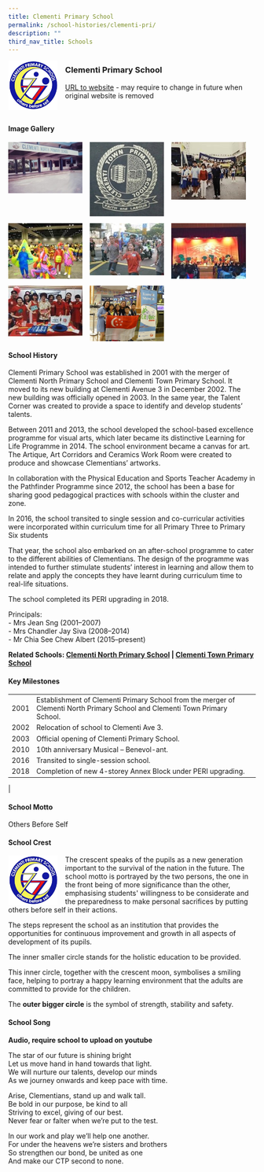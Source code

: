 ```yaml
---
title: Clementi Primary School
permalink: /school-histories/clementi-pri/
description: ""
third_nav_title: Schools
---
```

<img src="/images/clementipri1.png" style="width:20%;margin-right:15px;" align = "left">

### **Clementi Primary School**
[URL to website](https://clementipri.moe.edu.sg/) - may require to change in future when original website is removed

<br clear="left">

#### **Image Gallery**

<p><a href="https://staging.d1yxymztqoj7qn.amplifyapp.com/images/ahmadibrahimpri2.jpg">  
<img src="/images/clementipri2.jpg" style="width:30%;margin-right:15px;" align = "left">
</a></p>

<p><a href="https://staging.d1yxymztqoj7qn.amplifyapp.com/images/ahmadibrahimpri3.jpg">  
<img src="/images/clementipri3.jpg" style="width:30%;margin-right:15px;" align = "left">
</a></p>

<p><a href="https://staging.d1yxymztqoj7qn.amplifyapp.com/images/ahmadibrahimpri4.jpg">  
<img src="/images/clementipri4.jpg" style="width:30%;margin-right:15px;" align = "left">
</a></p>

<br clear="left">

<p><a href="https://staging.d1yxymztqoj7qn.amplifyapp.com/images/ahmadibrahimpri2.jpg">  
<img src="/images/clementipri5.jpg" style="width:30%;margin-right:15px;" align = "left">
</a></p>

<p><a href="https://staging.d1yxymztqoj7qn.amplifyapp.com/images/ahmadibrahimpri3.jpg">  
<img src="/images/clementipri6.jpg" style="width:30%;margin-right:15px;" align = "left">
</a></p>

<p><a href="https://staging.d1yxymztqoj7qn.amplifyapp.com/images/ahmadibrahimpri4.jpg">  
<img src="/images/clementipri7.jpg" style="width:30%;margin-right:15px;" align = "left">
</a></p>

<br clear="left">

<p><a href="https://staging.d1yxymztqoj7qn.amplifyapp.com/images/ahmadibrahimpri3.jpg">  
<img src="/images/clementipri8.jpg" style="width:30%;margin-right:15px;" align = "left">
</a></p>

<p><a href="https://staging.d1yxymztqoj7qn.amplifyapp.com/images/ahmadibrahimpri4.jpg">  
<img src="/images/clementipri9.jpg" style="width:30%;margin-right:15px;" align = "left">
</a></p>

<br clear="left">

#### **School History**
Clementi Primary School was established in 2001 with the merger of Clementi North Primary School and Clementi Town Primary School. It moved to its new building at Clementi Avenue 3 in December 2002. The new building was officially opened in 2003. In the same year, the Talent Corner was created to provide a space to identify and develop students’ talents.

Between 2011 and 2013, the school developed the school-based excellence programme for visual arts, which later became its distinctive Learning for Life Programme in 2014. The school environment became a canvas for art. The Artique, Art Corridors and Ceramics Work Room were created to produce and showcase Clementians’ artworks.

In collaboration with the Physical Education and Sports Teacher Academy in the Pathfinder Programme since 2012, the school has been a base for sharing good pedagogical practices with schools within the cluster and zone.

In 2016, the school transited to single session and co-curricular activities were incorporated within curriculum time for all Primary Three to Primary Six students

That year, the school also embarked on an after-school programme to cater to the different abilities of Clementians. The design of the programme was intended to further stimulate students’ interest in learning and allow them to relate and apply the concepts they have learnt during curriculum time to real-life situations. 

The school completed its PERI upgrading in 2018.

Principals:<br>
\- Mrs Jean Sng (2001–2007)<br>
\- Mrs Chandler Jay Siva (2008–2014)<br>
\- Mr Chia See Chew Albert (2015–present)

**Related Schools: [Clementi North Primary School](https://staging.d1yxymztqoj7qn.amplifyapp.com/school-histories/clementi-north-pri/) \| [Clementi Town Primary School](https://staging.d1yxymztqoj7qn.amplifyapp.com/school-histories/clementi-town-pri/)**

#### **Key Milestones**

|  |  |
|:---:|---|
| 2001 | Establishment of Clementi Primary School from the merger of Clementi North Primary School and Clementi Town Primary School. |
| 2002 | Relocation of school to Clementi Ave 3. |
| 2003 | Official opening of Clementi Primary School. |
| 2010 | 10th anniversary Musical – Benevol-ant. |
| 2016 | Transited to single-session school. |
| 2018 | Completion of new 4-storey Annex Block under PERI upgrading. |
|

#### **School Motto**
Others Before Self

#### **School Crest**
<img src="/images/clementipri1.png" style="width:20%;margin-right:15px;" align = "left">

The crescent speaks of the pupils as a new generation important to the survival of the nation in the future.
The school motto is portrayed by the two persons, the one in the front being of more significance than the other, emphasising students' willingness to be considerate and the preparedness to make personal sacrifices by putting others before self in their actions.

The steps represent the school as an institution that provides the opportunities for continuous improvement and growth in all aspects of development of its pupils.

The inner smaller circle stands for the holistic education to be provided.

This inner circle, together with the crescent moon, symbolises a smiling face, helping to portray a happy learning environment that the adults are committed to provide for the children.

The **outer bigger circle** is the symbol of strength, stability and safety.

#### **School Song**
**Audio, require school to upload on youtube**

The star of our future is shining bright<br>
Let us move hand in hand towards that light.<br>
We will nurture our talents, develop our minds<br>
As we journey onwards and keep pace with time.

Arise, Clementians, stand up and walk tall.<br>
Be bold in our purpose, be kind to all<br>
Striving to excel, giving of our best.<br>
Never fear or falter when we’re put to the test.

In our work and play we’ll help one another.<br>
For under the heavens we’re sisters and brothers<br>
So strengthen our bond, be united as one<br>
And make our CTP second to none.